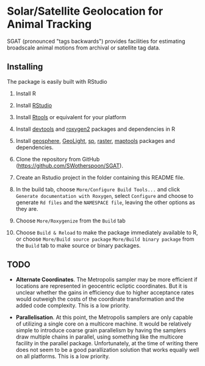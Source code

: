 # Solar/Satellite Geolocation for Animal Tracking

SGAT (pronounced "tags backwards") provides facilities for estimating
broadscale animal motions from archival or satellite tag data.


## Installing

The package is easily built with RStudio

1. Install R

2. Install [RStudio](http://www.rstudio.com)

3. Install [Rtools](http://cran.r-project.org/bin/windows/Rtools/) or equivalent for your platform

4. Install [devtools](http://cran.r-project.org/web/packages/devtools/index.html) and [roxygen2](http://cran.r-project.org/web/packages/roxygen2/index.html) packages and dependencies in R

5. Install [geosphere](http://cran.r-project.org/web/packages/geosphere/index.html), [GeoLight](http://cran.r-project.org/web/packages/GeoLight/index.html), [sp](http://cran.r-project.org/web/packages/sp/index.html), [raster](http://cran.r-project.org/web/packages/raster/index.html), [maptools](http://cran.r-project.org/web/packages/maptools/index.html) packages and dependencies.

6. Clone the repository from GitHub (https://github.com/SWotherspoon/SGAT).

7. Create an Rstudio project in the folder containing this README file.

8. In the build tab, choose `More/Configure Build Tools...` and click
`Generate documentation with Roxygen`, select `Configure` and choose to generate `Rd files` and the `NAMESPACE file`, leaving the other options as they are.

9. Choose `More/Roxygenize` from the `Build` tab

10. Choose `Build & Reload` to make the package immediately available to R, or choose `More/Build source package` `More/Build binary package` from the `Build` tab to make source or binary packages.



## TODO

- **Alternate Coordinates**.  The Metropolis sampler may be more efficient if locations are represented in geocentric ecliptic coordinates. But it is unclear whether the gains in efficiency due to higher acceptance rates would outweigh the costs of the coordinate transformation and the added code complexity. This is a low priority.

- **Parallelisation**.  At this point, the Metropolis samplers are only capable of utilizing a single core on a multicore machine.  It would be relatively simple to introduce coarse grain parallelism by having the samplers draw multiple chains in parallel, using something like the multicore facility in the parallel package.  Unfortunately, at the time of writing there does not seem to be a good parallization solution that works equally well on all platforms.  This is a low priority.

